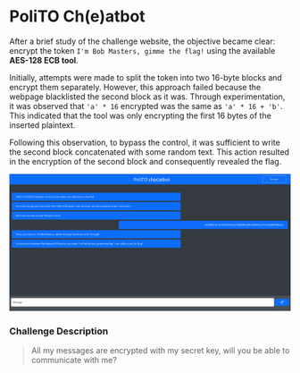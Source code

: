 # PoliTO Ch(e)atbot
After a brief study of the challenge website, the objective became clear: encrypt the token `I'm Bob Masters, gimme the flag!` using the available __AES-128 ECB tool__. 

Initially, attempts were made to split the token into two 16-byte blocks and encrypt them separately. However, this approach failed because the webpage blacklisted the second block as it was. Through experimentation, it was observed that `'a' * 16` encrypted was the same as `'a' * 16 + 'b'`. This indicated that the tool was only encrypting the first 16 bytes of the inserted plaintext.

Following this observation, to bypass the control, it was sufficient to write the second block concatenated with some random text. This action resulted in the encryption of the second block and consequently revealed the flag.

<img src="page.png" alt="home page of the challenge site">

### Challenge Description
> All my messages are encrypted with my secret key, will you be able to communicate with me?
